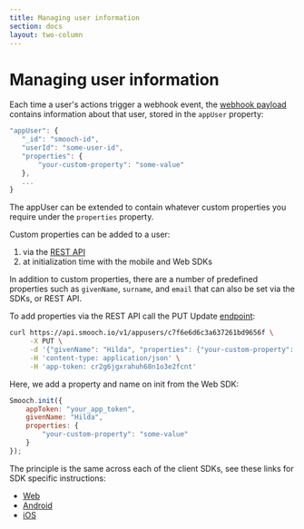 ```yaml
---
title: Managing user information
section: docs
layout: two-column
---
```


# Managing user information

Each time a user's actions trigger a webhook event, the [webhook payload](http://docs.smooch.io/rest/#webhooks-payload) contains information about that user, stored in the `appUser` property:

 ```javascript
"appUser": {
    "_id": "smooch-id",
    "userId": "some-user-id",
    "properties": {
        "your-custom-property": "some-value"
    },
    ...
}
 ```

The appUser can be extended to contain whatever custom properties you require under the `properties` property.

Custom properties can be added to a user:
1. via the [REST API](http://docs.smooch.io/rest/#update)
2. at initialization time with the mobile and Web SDKs

In addition to custom properties, there are a number of predefined properties such as `givenName`, `surname`, and `email` that can also be set via the SDKs, or REST API.

To add properties via the REST API call the PUT Update [endpoint](http://docs.smooch.io/rest/#update):

```bash
curl https://api.smooch.io/v1/appusers/c7f6e6d6c3a637261bd9656f \
     -X PUT \
     -d '{"givenName": "Hilda", "properties": {"your-custom-property": "some-value"}}' \
     -H 'content-type: application/json' \
     -H 'app-token: cr2g6jgxrahuh68n1o3e2fcnt'
```

Here, we add a property and name on init from the Web SDK:

```javascript
Smooch.init({
    appToken: "your_app_token",
    givenName: "Hilda",
    properties: {
        "your-custom-property": "some-value"
    }
});
```

The principle is the same across each of the client SDKs, see these links for SDK specific instructions:
- [Web](http://docs.smooch.io/javascript/#user-data)
- [Android](http://docs.smooch.io/android/#user-data)
- [iOS](http://docs.smooch.io/ios/#user-data)
